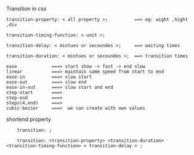 
Transition in css

    transition-property: < all property >;          ==> eg: wight ,hight ,div

    transition-timing-function: < unit >;          
    
    transition-delay: < mintues or secoundes >;     ==> waiting times 
    
    transition-duration: < mintues or secoundes >;  ==> transition times


<UNIT>

    ease             ===> start show -> fast -> end slow       
    linear           ===> maintain same speed from start to end        
    ease-in          ===> slow start            
    ease-out         ===> slow end                
    ease-in-out      ===> slow start and end             
    step-start       ===>             
    step-end         ===>                 
    steps(4,end)     ===>        
    cubic-bezier     ===>  we can create with own values 


shortend property

        transition: ;

        transition: <transition-property> <transition-duration> <transition-timing-function> < transition-delay > ;
